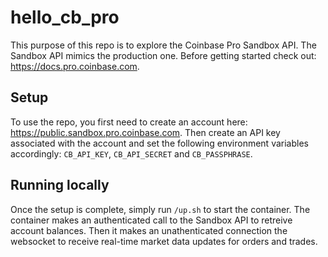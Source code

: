 # hello_cb_pro

This purpose of this repo is to explore the Coinbase Pro Sandbox API.
The Sandbox API mimics the production one.
Before getting started check out: https://docs.pro.coinbase.com.

## Setup

To use the repo, you first need to create an account here: https://public.sandbox.pro.coinbase.com.
Then create an API key associated with the account and set the following environment variables accordingly:
```CB_API_KEY```, ```CB_API_SECRET``` and ```CB_PASSPHRASE```.

## Running locally

Once the setup is complete, simply run ```/up.sh``` to start the container.
The container makes an authenticated call to the Sandbox API to retreive account balances.
Then it makes an unathenticated connection the websocket to receive real-time market data updates for orders and trades.
